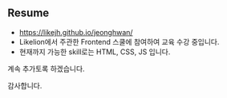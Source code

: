## Resume
- https://likejh.github.io/jeonghwan/
- Likelion에서 주관한 Frontend 스쿨에 참여하여 교육 수강 중입니다.
- 현재까지 가능한 skill로는 HTML, CSS, JS 입니다.

계속 추가토록 하겠습니다.

감사합니다.
